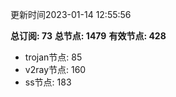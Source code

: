 更新时间2023-01-14 12:55:56

**总订阅: 73**
**总节点: 1479**
**有效节点: 428**
- trojan节点: 85
- v2ray节点: 160
- ss节点: 183
